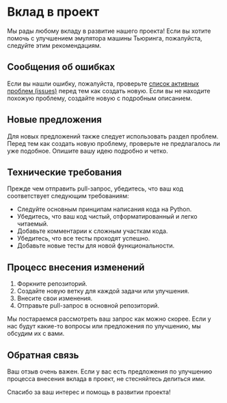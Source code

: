 # Вклад в проект

Мы рады любому вкладу в развитие нашего проекта! Если вы хотите помочь с улучшением эмулятора машины Тьюринга, пожалуйста, следуйте этим рекомендациям.

## Сообщения об ошибках

Если вы нашли ошибку, пожалуйста, проверьте [список активных проблем (issues)](ссылка_на_репозиторий/issues) перед тем как создать новую. Если вы не находите похожую проблему, создайте новую с подробным описанием.

## Новые предложения

Для новых предложений также следует использовать раздел проблем. Перед тем как создать новую проблему, проверьте не предлагалось ли уже подобное. Опишите вашу идею подробно и четко.

## Технические требования

Прежде чем отправить pull-запрос, убедитесь, что ваш код соответствует следующим требованиям:

- Следуйте основным принципам написания кода на Python.
- Убедитесь, что ваш код чистый, отформатированный и легко читаемый.
- Добавьте комментарии к сложным участкам кода.
- Убедитесь, что все тесты проходят успешно.
- Добавьте новые тесты для новой функциональности.

## Процесс внесения изменений

1. Форкните репозиторий.
2. Создайте новую ветку для каждой задачи или улучшения.
3. Внесите свои изменения.
4. Отправьте pull-запрос в основной репозиторий.

Мы постараемся рассмотреть ваш запрос как можно скорее. Если у нас будут какие-то вопросы или предложения по улучшению, мы обсудим их с вами.

## Обратная связь

Ваш отзыв очень важен. Если у вас есть предложения по улучшению процесса внесения вклада в проект, не стесняйтесь делиться ими.

Спасибо за ваш интерес и помощь в развитии проекта!